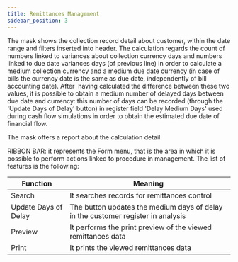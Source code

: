 ```yaml
---
title: Remittances Management
sidebar_position: 3
---
```


The mask shows the collection record detail about customer, within the date range and filters inserted into header. The calculation regards the count of numbers linked to variances about collection currency days and numbers linked to due date variances days (of previous line) in order to calculate a medium collection currency and a medium due date currency (in case of bills the currency date is the same as due date, independently of bill accounting date). After  having calculated the difference between these two values, it is possible to obtain a medium number of delayed days between due date and currency: this number of days can be recorded (through the 'Update Days of Delay' button) in register field 'Delay Medium Days' used during cash flow simulations in order to obtain the estimated due date of financial flow.

The mask offers a report about the calculation detail.

RIBBON BAR: it represents the Form menu, that is the area in which it is possible to perform actions linked to procedure in management. The list of features is the following:



| Function | Meaning |
| --- | --- |
| Search | It searches records for remittances control |
| Update Days of Delay | The button updates the medium days of delay in the customer register in analysis |
| Preview | It performs the print preview of the viewed remittances data |
| Print | It prints the viewed remittances data |







